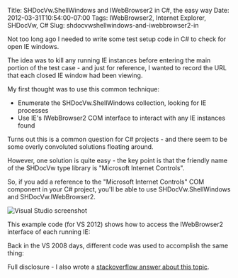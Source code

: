 Title: SHDocVw.ShellWindows and IWebBrowser2 in C#, the easy way
Date: 2012-03-31T10:54:00-07:00
Tags: IWebBrowser2, Internet Explorer, SHDocVw, C#
Slug: shdocvwshellwindows-and-iwebbrowser2-in

Not too long ago I needed to write some test setup code in C# to check for open IE windows.

The idea was to kill any running IE instances before entering the main portion of the test case - and just for reference, I wanted to record the URL that each closed IE window had been viewing.

My first thought was to use this common technique:

- Enumerate the SHDocVw.ShellWindows collection, looking for IE processes
- Use IE's IWebBrowser2 COM interface to interact with any IE instances found

Turns out this is a common question for C# projects - and there seem to be some overly convoluted solutions floating around.

However, one solution is quite easy - the key point is that the friendly name of the SHDocVw type library is "Microsoft Internet Controls".

So, if you add a reference to the "Microsoft Internet Controls" COM component in your C# project, you'll be able to use SHDocVw.ShellWindows and SHDocVw.IWebBrowser2.

![Visual Studio screenshot]({attach}images/ms_int_controls-big.png)

This example code (for VS 2012) shows how to access the IWebBrowser2 interface of each running IE:

<script src="https://gist.github.com/billagee/46a1ea83b59f13146567cb779dd003b0.js"></script>

Back in the VS 2008 days, different code was used to accomplish the same thing:

<script src="https://gist.github.com/2267093.js?file=gistfile1.cs"></script>

Full disclosure - I also wrote a <a target="_blank" href="http://stackoverflow.com/questions/6530083/cannot-add-c-windows-system32-shdocvw-dll-to-my-project/8541532#8541532">stackoverflow answer about this topic</a>.
